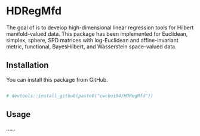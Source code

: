 
<!-- README.md is generated from README.Rmd. Please edit that file -->

# HDRegMfd

The goal of is to develop high-dimensional linear regression tools for
Hilbert manifold-valued data. This package has been implemented for
Euclidean, simplex, sphere, SPD matrices with log-Euclidean and
affine-invariant metric, functional, BayesHilbert, and Wasserstein
space-valued data.

## Installation

You can install this package from GitHub.

``` r

# devtools::install_github(paste0("cwchoi94/HDRegMfd"))
```

## Usage

……
